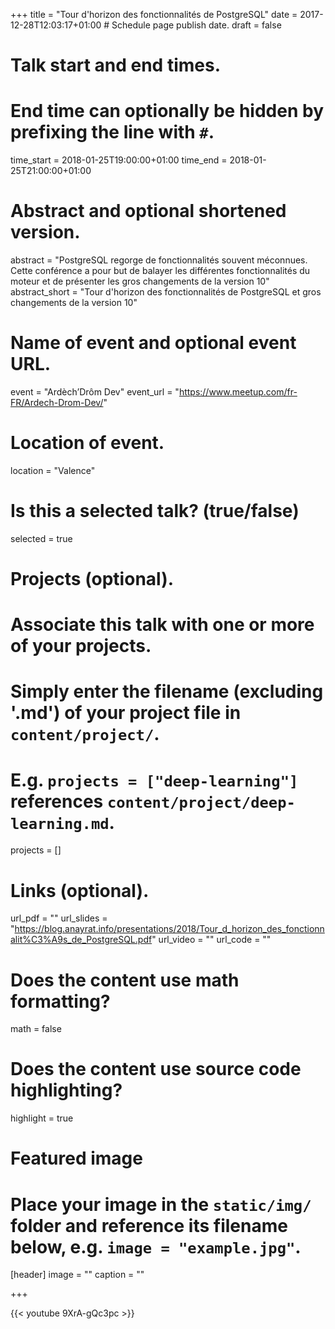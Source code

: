 +++
title = "Tour d'horizon des fonctionnalités de PostgreSQL"
date = 2017-12-28T12:03:17+01:00  # Schedule page publish date.
draft = false

# Talk start and end times.
#   End time can optionally be hidden by prefixing the line with `#`.
time_start = 2018-01-25T19:00:00+01:00
time_end = 2018-01-25T21:00:00+01:00

# Abstract and optional shortened version.
abstract = "PostgreSQL regorge de fonctionnalités souvent méconnues. Cette conférence a pour but de balayer les différentes fonctionnalités du moteur et de présenter les gros changements de la version 10"
abstract_short = "Tour d'horizon des fonctionnalités de PostgreSQL et gros changements de la version 10"

# Name of event and optional event URL.
event = "Ardèch’Drôm Dev"
event_url = "https://www.meetup.com/fr-FR/Ardech-Drom-Dev/"

# Location of event.
location = "Valence"

# Is this a selected talk? (true/false)
selected = true

# Projects (optional).
#   Associate this talk with one or more of your projects.
#   Simply enter the filename (excluding '.md') of your project file in `content/project/`.
#   E.g. `projects = ["deep-learning"]` references `content/project/deep-learning.md`.
projects = []

# Links (optional).
url_pdf = ""
url_slides = "https://blog.anayrat.info/presentations/2018/Tour_d_horizon_des_fonctionnalit%C3%A9s_de_PostgreSQL.pdf"
url_video = ""
url_code = ""

# Does the content use math formatting?
math = false

# Does the content use source code highlighting?
highlight = true

# Featured image
# Place your image in the `static/img/` folder and reference its filename below, e.g. `image = "example.jpg"`.
[header]
image = ""
caption = ""

+++


{{< youtube 9XrA-gQc3pc >}}
